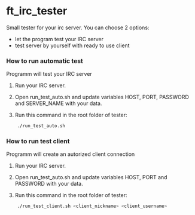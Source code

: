 # ft_irc_tester

Small tester for your irc server. You can choose 2 options:
* let the program test your IRC server
* test server by yourself with ready to use client

### How to run automatic test
Programm will test your IRC server

1. Run your IRC server.

2. Open run_test_auto.sh and update variables HOST, PORT, PASSWORD and SERVER_NAME with your data. 

3. Run this command in the root folder of tester:
```bash
    ./run_test_auto.sh
```

### How to run test client
Programm will create an autorized client connection

1. Run your IRC server.

2. Open run_test_auto.sh and update variables HOST, PORT and PASSWORD with your data.

3. Run this command in the root folder of tester:
```bash
    ./run_test_client.sh <client_nickname> <client_username>
```
